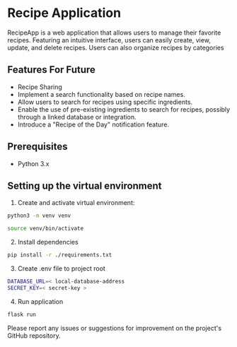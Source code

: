 # Recipe Application


RecipeApp is a web application that allows users to manage their favorite recipes. Featuring an intuitive interface, users can easily create, view, update, and delete recipes. Users can also organize recipes by categories


## Features For Future


- Recipe Sharing
- Implement a search functionality based on recipe names.
- Allow users to search for recipes using specific ingredients.
- Enable the use of pre-existing ingredients to search for recipes, possibly through a linked database or integration.
- Introduce a "Recipe of the Day" notification feature.


## Prerequisites

- Python 3.x


## Setting up the virtual environment

1. Create and activate virtual environment:

```bash
python3 -m venv venv
```

```bash
source venv/bin/activate
```


2. Install dependencies


```bash
pip install -r ./requirements.txt
```


3. Create .env file to project root

```bash
DATABASE_URL=< local-database-address
SECRET_KEY=< secret-key >
```

4. Run application

```bash
flask run
```


Please report any issues or suggestions for improvement on the project's GitHub repository.

